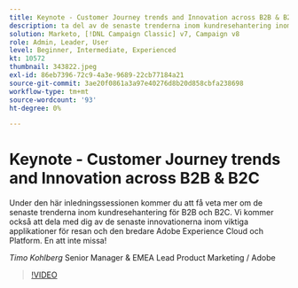```yaml
---
title: Keynote - Customer Journey trends and Innovation across B2B & B2C
description: ta del av de senaste trenderna inom kundresehantering inom B2B och B2C
solution: Marketo, [!DNL Campaign Classic] v7, Campaign v8
role: Admin, Leader, User
level: Beginner, Intermediate, Experienced
kt: 10572
thumbnail: 343822.jpeg
exl-id: 86eb7396-72c9-4a3e-9689-22cb77184a21
source-git-commit: 3ae20f0861a3a97e40276d8b20d858cbfa238698
workflow-type: tm+mt
source-wordcount: '93'
ht-degree: 0%

---
```


# Keynote - Customer Journey trends and Innovation across B2B &amp; B2C

Under den här inledningssessionen kommer du att få veta mer om de senaste trenderna inom kundresehantering för B2B och B2C. Vi kommer också att dela med dig av de senaste innovationerna inom viktiga applikationer för resan och den bredare Adobe Experience Cloud och Platform. En att inte missa!

*Timo Kohlberg* Senior Manager &amp; EMEA Lead Product Marketing / Adobe

>[!VIDEO](https://video.tv.adobe.com/v/343822/?quality=12&learn=on)
